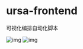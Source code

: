 # ursa-frontend

可视化编排自动化脚本

![img](https://github.com/yx179971/ursa-frontend/tree/main/img/index.png)
![img](https://github.com/yx179971/ursa-frontend/tree/main/img/node_config.png)